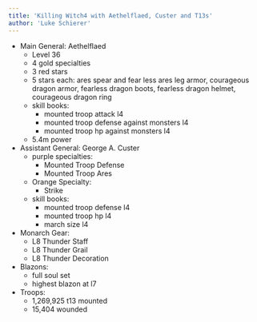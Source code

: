 ```yaml
---
title: 'Killing Witch4 with Aethelflaed, Custer and T13s'
author: 'Luke Schierer'
---
```


- Main General: Aethelflaed
  - Level 36
  - 4 gold specialties
  - 3 red stars
  - 5 stars each: ares spear and fear less ares leg armor, courageous dragon armor, fearless dragon boots, fearless dragon helmet, courageous dragon ring
  - skill books:
    - mounted troop attack l4
    - mounted troop defense against monsters l4
    - mounted troop hp against monsters l4
  - 5.4m power
- Assistant General: George A. Custer
  - purple specialties:
    - Mounted Troop Defense
    - Mounted Troop Ares
  - Orange Specialty:
    - Strike
  - skill books:
    - mounted troop defense l4
    - mounted troop hp l4
    - march size l4
- Monarch Gear:
  - L8 Thunder Staff
  - L8 Thunder Grail
  - L8 Thunder Decoration
- Blazons:
  - full soul set
  - highest blazon at l7
- Troops:
  - 1,269,925 t13 mounted
  - 15,404 wounded
